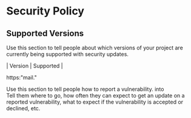 # Security Policy

## Supported Versions

Use this section to tell people about which versions of your project are
currently being supported with security updates.

| Version | Supported         | 

<P>https:"mail."</p>
Use this section to tell people how to report a vulnerability.
<herf>into</herf><br>
Tell them where to go, how often they can expect to get an update on a
reported vulnerability, what to expect if the vulnerability is accepted or
declined, etc.</br>

